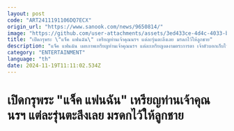 ```yaml
---
layout: post
code: "ART2411191106DQ7ECX"
origin_url: "https://www.sanook.com/news/9650814/"
image: "https://github.com/user-attachments/assets/3ed433ce-4d4c-4033-bbce-46e3e9d08b57"
title: "เปิดกรุพระ \"แจ็ค แฟนฉัน\" เหรียญท่านเจ้าคุณนรฯ แต่ละรุ่นตะลึงเลย มรดกไว้ให้ลูกชาย"
description: "แจ็ค แฟนฉัน เผยภาพเหรียญท่านเจ้าคุณนรฯ แต่ละเหรียญงดงามตระการตา เจ้าตัวบอกเก็บไว้ให้ลูกชาย น้องคากิ "
category: "ENTERTAINMENT"
language: "th"
date: 2024-11-19T11:11:02.534Z
---
```


# เปิดกรุพระ "แจ็ค แฟนฉัน" เหรียญท่านเจ้าคุณนรฯ แต่ละรุ่นตะลึงเลย มรดกไว้ให้ลูกชาย
